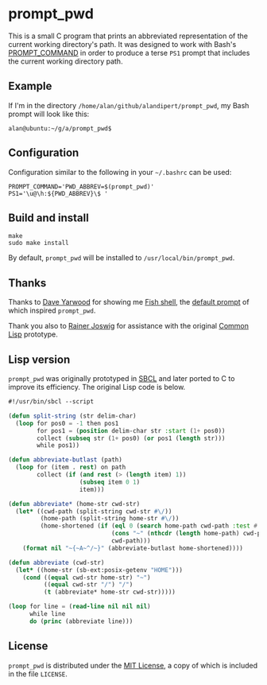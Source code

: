 # prompt_pwd

This is a small C program that prints an abbreviated representation of the
current working directory's path. It was designed to work with Bash's
[PROMPT_COMMAND](https://www.tldp.org/HOWTO/Bash-Prompt-HOWTO/x264.html) in
order to produce a terse `PS1` prompt that includes the current working
directory path.

## Example

If I'm in the directory `/home/alan/github/alandipert/prompt_pwd`,
my Bash prompt will look like this:

```
alan@ubuntu:~/g/a/prompt_pwd$
```

## Configuration

Configuration similar to the following in your `~/.bashrc` can be used:

```
PROMPT_COMMAND='PWD_ABBREV=$(prompt_pwd)'
PS1='\u@\h:${PWD_ABBREV}\$ '
```

## Build and install

```
make
sudo make install
```

By default, `prompt_pwd` will be installed to `/usr/local/bin/prompt_pwd`.

## Thanks

Thanks to [Dave Yarwood](https://blog.djy.io/) for showing me [Fish shell](https://fishshell.com/), the [default prompt](https://github.com/fish-shell/fish-shell/blob/30940916bdd0dbe06e00059beac2d32c39aa91e3/share/functions/prompt_pwd.fish) of
which inspired `prompt_pwd`.

Thank you also to [Rainer Joswig](https://twitter.com/rainerjoswig) for
assistance with the original [Common
Lisp](https://en.wikipedia.org/wiki/Common_Lisp) prototype.

## Lisp version

`prompt_pwd` was originally prototyped in [SBCL](http://www.sbcl.org/) and later ported to C to improve its efficiency. The original Lisp code is below.

```lisp
#!/usr/bin/sbcl --script

(defun split-string (str delim-char)
  (loop for pos0 = -1 then pos1
        for pos1 = (position delim-char str :start (1+ pos0))
        collect (subseq str (1+ pos0) (or pos1 (length str)))
        while pos1))

(defun abbreviate-butlast (path)
  (loop for (item . rest) on path
        collect (if (and rest (> (length item) 1))
                    (subseq item 0 1)
                    item)))

(defun abbreviate* (home-str cwd-str)
  (let* ((cwd-path (split-string cwd-str #\/))
         (home-path (split-string home-str #\/))
         (home-shortened (if (eql 0 (search home-path cwd-path :test #'equalp))
                             (cons "~" (nthcdr (length home-path) cwd-path))
                             cwd-path)))
    (format nil "~{~A~^/~}" (abbreviate-butlast home-shortened))))

(defun abbreviate (cwd-str)
  (let* ((home-str (sb-ext:posix-getenv "HOME")))
    (cond ((equal cwd-str home-str) "~")
          ((equal cwd-str "/") "/")
          (t (abbreviate* home-str cwd-str)))))

(loop for line = (read-line nil nil nil)
      while line
      do (princ (abbreviate line)))
```

## License

`prompt_pwd` is distributed under the [MIT
License](https://opensource.org/licenses/MIT), a copy of which is included in
the file `LICENSE`.
